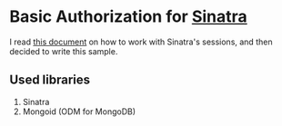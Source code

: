 # Basic Authorization for [Sinatra](http://sinatrarb.com)

I read [this document](https://gist.github.com/amscotti/1384524) on how to work with Sinatra's sessions, and then decided to write this sample. 

## Used libraries 
1. Sinatra
2. Mongoid (ODM for MongoDB)
